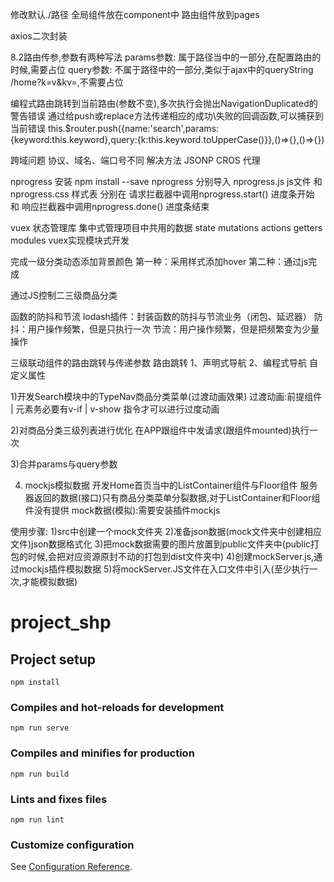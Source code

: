 
修改默认./路径
全局组件放在component中
路由组件放到pages

axios二次封装



8.2路由传参,参数有两种写法
params参数: 属于路径当中的一部分,在配置路由的时候,需要占位
query参数: 不属于路径中的一部分,类似于ajax中的queryString   /home?k=v&kv=,不需要占位

编程式路由跳转到当前路由(参数不变),多次执行会抛出NavigationDuplicated的警告错误
    通过给push或replace方法传递相应的成功\失败的回调函数,可以捕获到当前错误
    this.$router.push({name:'search',params:{keyword:this.keyword},query:{k:this.keyword.toUpperCase()}},()=>{},()=>{})

跨域问题
        协议、域名、端口号不同
    解决方法
         JSONP  CROS  代理

nprogress
    安装 npm install --save nprogress
    分别导入  nprogress.js js文件 和  nprogress.css 样式表
    分别在  请求拦截器中调用nprogress.start() 进度条开始  和  响应拦截器中调用nprogress.done() 进度条结束

vuex 状态管理库
    集中式管理项目中共用的数据
    state       mutations   actions     getters     modules
vuex实现模块式开发


完成一级分类动态添加背景颜色
    第一种：采用样式添加hover
    第二种：通过js完成

通过JS控制二三级商品分类
    
函数的防抖和节流
    lodash插件：封装函数的防抖与节流业务（闭包、延迟器）
    防抖：用户操作频繁，但是只执行一次
    节流：用户操作频繁，但是把频繁变为少量操作

三级联动组件的路由跳转与传递参数
     路由跳转
        1、声明式导航
        2、编程式导航
自定义属性


1)开发Search模块中的TypeNav商品分类菜单(过渡动画效果)
过渡动画:前提组件 | 元素务必要有v-if | v-show 指令才可以进行过度动画

2)对商品分类三级列表进行优化
    在APP跟组件中发请求(跟组件mounted)执行一次

3)合并params与query参数

4) mockjs模拟数据    开发Home首页当中的ListContainer组件与Floor组件
服务器返回的数据(接口)只有商品分类菜单分裂数据,对于ListContainer和Floor组件没有提供
mock数据(模拟):需要安装插件mockjs

使用步骤:
1)src中创建一个mock文件夹
2)准备json数据(mock文件夹中创建相应文件)json数据格式化
3)把mock数据需要的图片放置到public文件夹中(public打包的时候,会把对应资源原封不动的打包到dist文件夹中)
4)创建mockServer.js,通过mockjs插件模拟数据
5)将mockServer.JS文件在入口文件中引入(至少执行一次,才能模拟数据)
# project_shp

## Project setup
```
npm install
```

### Compiles and hot-reloads for development
```
npm run serve
```

### Compiles and minifies for production
```
npm run build
```

### Lints and fixes files
```
npm run lint
```

### Customize configuration
See [Configuration Reference](https://cli.vuejs.org/config/).
